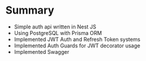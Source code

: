 # Summary

- Simple auth api written in Nest JS
- Using PostgreSQL with Prisma ORM
- Implemented JWT Auth and Refresh Token systems
- Implemented Auth Guards for JWT decorator usage
- Implemented Swagger
